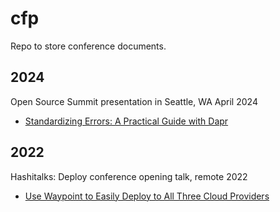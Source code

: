 # cfp
Repo to store conference documents.

## 2024

Open Source Summit presentation in Seattle, WA April 2024
- [Standardizing Errors: A Practical Guide with Dapr](./cfp/docs/OpenSourceSummit2024/README.md)

## 2022
Hashitalks: Deploy conference opening talk, remote 2022
- [Use Waypoint to Easily Deploy to All Three Cloud Providers](https://www.youtube.com/watch?v=M90VcTPkb3w)
